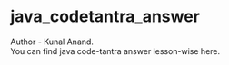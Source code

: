# java_codetantra_answer
Author - Kunal Anand.
<br>
You can find java code-tantra answer lesson-wise here.
<!-- if content not same file name will be in yellow and it is m means modify -->
<!-- modify add then commit -->
<!-- if we add file in vs code not in git then it shown as untracked file -->
<!-- untracked : new files that git dont track -->
<!-- modified : changed -->
<!-- Staged:  file is ready to be commited-->
<!-- unmodified: unchanged -->
